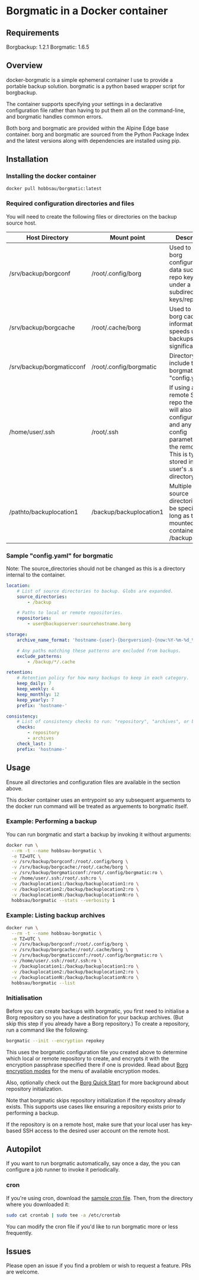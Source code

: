# Borgmatic in a Docker container

## Requirements
Borgbackup: 1.2.1
Borgmatic: 1.6.5


## Overview

docker-borgmatic is a simple ephemeral container I use to provide a portable backup solution. borgmatic is a python based wrapper script for borgbackup.

The container supports specifying your settings in a declarative configuration file rather than having to put them all on the command-line, and borgmatic handles common errors.

Both borg and borgmatic are provided within the Alpine Edge base container. borg and borgmatic are sourced from the Python Package Index and the latest versions along with dependencies are installed using pip.



## Installation

### Installing the docker container
```bash
docker pull hobbsau/borgmatic:latest
```

### Required configuration directories and files
You will need to create the following files or directories on the backup source host.

Host Directory | Mount point | Description 
 --- | --- | --- 
/srv/backup/borgconf | /root/.config/borg | Used to hold borg configuration data such as repo keyfile under a subdirectory keys/repokeyfile
/srv/backup/borgcache | /root/.cache/borg | Used to hold borg cache information and speeds up backups significantly
/srv/backup/borgmaticconf | /root/.config/borgmatic | Directory must include the borgmatic "config.yaml"
/home/user/.ssh | /root/.ssh | If using a remote SSH repo then you will also need to configure keys and any SSH config parameters for the remote host. This is typically stored in the user's .ssh directory.
/pathto/backuplocation1 | /backup/backuplocation1 | Multiple backup source directories can be specified as long as they are mounted to the container under /backup.

### Sample "config.yaml" for borgmatic
Note: The source_directories should not be changed as this is a directory internal to the container.

```yaml
location:
    # List of source directories to backup. Globs are expanded.
    source_directories:
        - /backup

    # Paths to local or remote repositories.
    repositories:
        - user@backupserver:sourcehostname.borg

storage:
    archive_name_format: 'hostname-{user}-{borgversion}-{now:%Y-%m-%d_%H:%M:%S}'

    # Any paths matching these patterns are excluded from backups.
    exclude_patterns:
        - /backup/*/.cache

retention:
    # Retention policy for how many backups to keep in each category.
    keep_daily: 7
    keep_weekly: 4
    keep_monthly: 12 
    keep_yearly: 7
    prefix: 'hostname-'

consistency:
    # List of consistency checks to run: "repository", "archives", or both.
    checks:
        - repository
        - archives
    check_last: 3
    prefix: 'hostname-'
```


## Usage
Ensure all directories and configuration files are available in the section above.

This docker container uses an entrypoint so any subsequent arguements to the docker run command will be treated as arguements to borgmatic itself.

### Example: Performing a backup 
You can run borgmatic and start a backup by invoking it without arguments:

```bash
docker run \
  --rm -t --name hobbsau-borgmatic \
  -e TZ=UTC \
  -v /srv/backup/borgconf:/root/.config/borg \
  -v /srv/backup/borgcache:/root/.cache/borg \
  -v /srv/backup/borgmaticconf:/root/.config/borgmatic:ro \
  -v /home/user/.ssh:/root/.ssh:ro \
  -v /backuplocation1:/backup/backuplocation1:ro \
  -v /backuplocation2:/backup/backuplocation2:ro \
  -v /backuplocationN:/backup/backuplocationN:ro \
  hobbsau/borgmatic --stats --verbosity 1
```

### Example: Listing backup archives
```bash
docker run \
  --rm -t --name hobbsau-borgmatic \
  -e TZ=UTC \
  -v /srv/backup/borgconf:/root/.config/borg \
  -v /srv/backup/borgcache:/root/.cache/borg \
  -v /srv/backup/borgmaticconf:/root/.config/borgmatic:ro \
  -v /home/user/.ssh:/root/.ssh:ro \
  -v /backuplocation1:/backup/backuplocation1:ro \
  -v /backuplocation2:/backup/backuplocation2:ro \
  -v /backuplocationN:/backup/backuplocationN:ro \
  hobbsau/borgmatic --list
```

### Initialisation

Before you can create backups with borgmatic, you first need to initialise a
Borg repository so you have a destination for your backup archives. (But skip
this step if you already have a Borg repository.) To create a repository, run
a command like the following:

```bash
borgmatic --init --encryption repokey
```

This uses the borgmatic configuration file you created above to determine
which local or remote repository to create, and encrypts it with the
encryption passphrase specified there if one is provided. Read about [Borg
encryption
modes](https://borgbackup.readthedocs.io/en/latest/usage/init.html#encryption-modes)
for the menu of available encryption modes.

Also, optionally check out the [Borg Quick
Start](https://borgbackup.readthedocs.org/en/latest/quickstart.html) for more
background about repository initialization.

Note that borgmatic skips repository initialization if the repository already
exists. This supports use cases like ensuring a repository exists prior to
performing a backup.

If the repository is on a remote host, make sure that your local user has
key-based SSH access to the desired user account on the remote host.



## Autopilot

If you want to run borgmatic automatically, say once a day, the you can
configure a job runner to invoke it periodically.

### cron

If you're using cron, download the [sample cron
file](https://raw.githubusercontent.com/hobbsAU/docker-borgmatic/master/crontab).
Then, from the directory where you downloaded it:

```bash
sudo cat crontab | sudo tee -a /etc/crontab
```

You can modify the cron file if you'd like to run borgmatic more or less frequently.



## Issues

Please open an issue if you find a problem or wish to request a feature. PRs are welcome.


